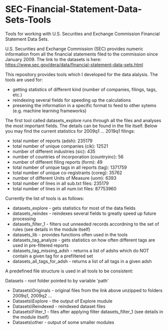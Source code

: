 # SEC-Financial-Statement-Data-Sets-Tools
Tools for working with U.S. Securities and Exchange Commission Financial Statement Data Sets.

U.S. Securities and Exchange Commission (SEC) provides numeric information from all the financial statements filed to the commission since January 2009. The link to the datasets is here: https://www.sec.gov/dera/data/financial-statement-data-sets.html

This repository provides tools which I developed for the data alalysis. The tools are used for:
- getting statistics of different kind (number of companies, filings, tags, etc.)
- reindexing several fields for speeding up the calculations
- presening the information in a specific format to feed to other sytems (e.g. machine learning frameworks)

The first tool called datasets_explore runs through all the files and analyses the most important fields. The details can be found in the file itself. Below you may find the current statistics for 2009q1 ... 2019q1 filings:
- total number of reports (adsh): 235179
- total number of unique companies (cik): 12521
- number of different industries (sic): 435
- number of countries of incorporation (countryinc): 56
- number of different filing reports (form): 49
- total number of unique tags in all reports (tag): 1371759
- total number of unique co-registrants (coreg): 35762
- number of different Units of Measure (uom): 6393
- total number of lines in all sub.txt files: 235179
- total number of lines in all num.txt files: 87753960

Currently the list of tools is as follows:
- datasets_explore - gets statistics for most of the data fields
- datasets_reindex - reindexes several fields to greatly speed up future processing
- datasets_filter_1 - filters out unneeded records accordning to the set of rules (see details in the module itself)
- datasets_lib - provides functions often used in the tools
- datasets_tag_analyze - gets statistics on how often different tags are used in pre-filtered reports
- datasets_tag_missing_adsh - returns a list of adshs which do NOT contain a given tag for a prefiltered set
- datasets_all_tags_for_adsh - returns a list of all tags in a given adsh

A predefined file structure is used in all tools to be consistent:

Datasets - root folder pointed to by variable 'path'
- Datasets\Originals - original files from the link above unzipped to folders 2009q1, 2009q2 ...
- Datasets\Explore - the output of Explore mudule
- Datasets\Reindexed - reindexed dataset files
- Datasets\Filter_1 - files after applying filter datasets_filter_1 (see details in the module itself)
- Datasets\other - output of some smaller modules
